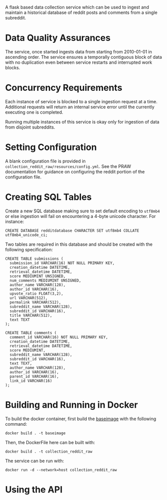A flask based data collection service which can be used to ingest and maintain a historical database of reddit posts and comments from a single subreddit.


# Data Quality Assurances

The service, once started ingests data from starting from 2010-01-01 in ascending order. The service ensures a temporally contiguous block of data with no duplication even between service restarts and interrupted work blocks.


# Concurrency Requirements

Each instance of service is blocked to a single ingestion request at a time. Additional requests will return an internal service error until the currently executing one is completed.

Running multiple instances of this service is okay only for ingestion of data from disjoint subreddits.


# Setting Configuration

A blank configuration file is provided in `collection_reddit_raw/resources/config.yml`. See the PRAW documentation for guidance on configuring the reddit portion of the configuration file.


# Creating SQL Tables

Create a new SQL database making sure to set default encoding to `utf8mb4` or else ingestion will fail on encountering a 4-byte unicode character. For instance:

```
CREATE DATABASE redditdatabase CHARACTER SET utf8mb4 COLLATE utf8mb4_unicode_ci;
```

Two tables are required in this database and should be created with the following specification:

```
CREATE TABLE submissions (
  submission_id VARCHAR(16) NOT NULL PRIMARY KEY,
  creation_datetime DATETIME,
  retrieval_datetime DATETIME,
  score MEDIUMINT UNSIGNED,
  num_comments MEDIUMINT UNSIGNED,
  author_name VARCHAR(128),
  author_id VARCHAR(16),
  upvote_ratio FLOAT(3,2),
  url VARCHAR(512),
  permalink VARCHAR(512),
  subreddit_name VARCHAR(128),
  subreddit_id VARCHAR(16),
  title VARCHAR(512),
  text TEXT
);
```

```
CREATE TABLE comments (
  comment_id VARCHAR(16) NOT NULL PRIMARY KEY,
  creation_datetime DATETIME,
  retrieval_datetime DATETIME,
  score MEDIUMINT,
  subreddit_name VARCHAR(128),
  subreddit_id VARCHAR(16),
  text TEXT,
  author_name VARCHAR(128),
  author_id VARCHAR(16),
  parent_id VARCHAR(16),
  link_id VARCHAR(16)
);
```


# Building and Running in Docker

To build the docker container, first build the [baseimage](https://github.com/project-earth/baseimage) with the following command:

```
docker build . -t baseimage
```

Then, the DockerFile here can be built with:

```
docker build . -t collection_reddit_raw
```

The service can be run with:

```
docker run -d --network=host collection_reddit_raw
```


# Using the API
